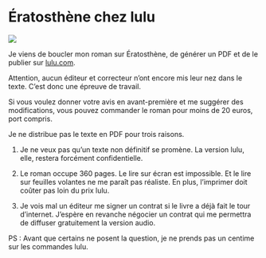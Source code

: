 # Ératosthène chez lulu

![](https://tcrouzet.com/images_tc/200706beta.jpg)

Je viens de boucler mon roman sur Ératosthène, de générer un PDF et de le publier sur [lulu.com](http://www.lulu.com/browse/book_view.php?fCID=925053).<span id="more-471"></span>

Attention, aucun éditeur et correcteur n’ont encore mis leur nez dans le texte. C’est donc une épreuve de travail.

Si vous voulez donner votre avis en avant-première et me suggérer des modifications, vous pouvez commander le roman pour moins de 20 euros, port compris.

Je ne distribue pas le texte en PDF pour trois raisons.

1. Je ne veux pas qu’un texte non définitif se promène. La version lulu, elle, restera forcément confidentielle.

2. Le roman occupe 360 pages. Le lire sur écran est impossible. Et le lire sur feuilles volantes ne me paraît pas réaliste. En plus, l’imprimer doit coûter pas loin du prix lulu.

3. Je vois mal un éditeur me signer un contrat si le livre a déjà fait le tour d’internet. J’espère en revanche négocier un contrat qui me permettra de diffuser gratuitement la version audio.

PS : Avant que certains ne posent la question, je ne prends pas un centime sur les commandes lulu.